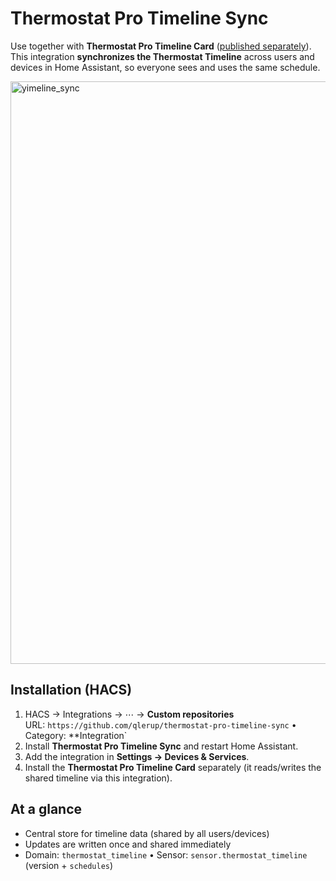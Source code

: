 # Thermostat Pro Timeline Sync

Use together with **Thermostat Pro Timeline Card** ([published separately](https://github.com/qlerup/lovelace-thermostat-pro-timeline)).  
This integration **synchronizes the Thermostat Timeline** across users and devices in Home Assistant, so everyone sees and uses the same schedule.

<img width="767" height="932" alt="yimeline_sync" src="https://github.com/user-attachments/assets/f8661142-9504-49fc-829f-e19a7d8067c6" />


## Installation (HACS)
1) HACS → Integrations → ⋯ → **Custom repositories**  
   URL: `https://github.com/qlerup/thermostat-pro-timeline-sync` • Category: **Integration`
2) Install **Thermostat Pro Timeline Sync** and restart Home Assistant.
3) Add the integration in **Settings → Devices & Services**.
4) Install the **Thermostat Pro Timeline Card** separately (it reads/writes the shared timeline via this integration).

## At a glance
- Central store for timeline data (shared by all users/devices)
- Updates are written once and shared immediately
- Domain: `thermostat_timeline` • Sensor: `sensor.thermostat_timeline` (version + `schedules`)
